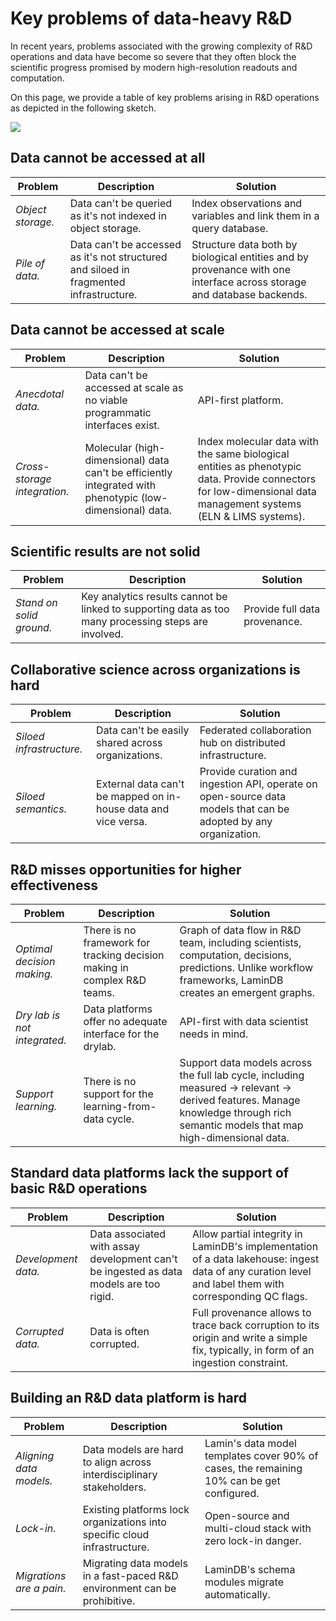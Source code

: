 # Key problems of data-heavy R&D

In recent years, problems associated with the growing complexity of R&D operations and data have become so severe that they often block the scientific progress promised by modern high-resolution readouts and computation.

On this page, we provide a table of key problems arising in R&D operations as depicted in the following sketch.

![](https://lamin-site-assets.s3.amazonaws.com/s2B8MCb8xraVXUFOT682L-1.svg)

## Data cannot be accessed at all

<!-- prettier-ignore -->
Problem | Description | Solution
--- | --- | ---
_Object storage._ | Data can't be queried as it's not indexed in object storage. | Index observations and variables and link them in a query database.
_Pile of data._ | Data can't be accessed as it's not structured and siloed in fragmented infrastructure. | Structure data both by biological entities and by provenance with one interface across storage and database backends.

## Data cannot be accessed at scale

<!-- prettier-ignore -->
Problem | Description | Solution
--- | --- | ---
_Anecdotal data._ | Data can't be accessed at scale as no viable programmatic interfaces exist. | API-first platform.
_Cross-storage integration._ | Molecular (high-dimensional) data can't be efficiently integrated with phenotypic (low-dimensional) data. | Index molecular data with the same biological entities as phenotypic data. Provide connectors for low-dimensional data management systems (ELN & LIMS systems).

## Scientific results are not solid

<!-- prettier-ignore -->
Problem | Description | Solution
--- | --- | ---
_Stand on solid ground._ | Key analytics results cannot be linked to supporting data as too many processing steps are involved. | Provide full data provenance.

## Collaborative science across organizations is hard

<!-- prettier-ignore -->
Problem | Description | Solution
--- | --- | ---
_Siloed infrastructure._ | Data can't be easily shared across organizations. | Federated collaboration hub on distributed infrastructure.
_Siloed semantics._ | External data can't be mapped on in-house data and vice versa. | Provide curation and ingestion API, operate on open-source data models that can be adopted by any organization.

## R&D misses opportunities for higher effectiveness

<!-- prettier-ignore -->
Problem | Description | Solution
--- | --- | ---
_Optimal decision making._ | There is no framework for tracking decision making in complex R&D teams. | Graph of data flow in R&D team, including scientists, computation, decisions, predictions. Unlike workflow frameworks, LaminDB creates an emergent graphs.
_Dry lab is not integrated._ | Data platforms offer no adequate interface for the drylab. | API-first with data scientist needs in mind.
_Support learning._ | There is no support for the learning-from-data cycle. | Support data models across the full lab cycle, including measured → relevant → derived features. Manage knowledge through rich semantic models that map high-dimensional data.

## Standard data platforms lack the support of basic R&D operations

<!-- prettier-ignore -->
Problem | Description | Solution
--- | --- | ---
_Development data._ | Data associated with assay development can't be ingested as data models are too rigid. | Allow partial integrity in LaminDB's implementation of a data lakehouse: ingest data of any curation level and label them with corresponding QC flags.
_Corrupted data._ | Data is often corrupted. | Full provenance allows to trace back corruption to its origin and write a simple fix, typically, in form of an ingestion constraint.

## Building an R&D data platform is hard

<!-- prettier-ignore -->
Problem | Description | Solution
--- | --- | ---
_Aligning data models._ | Data models are hard to align across interdisciplinary stakeholders. | Lamin's data model templates cover 90% of cases, the remaining 10% can be get configured.
_Lock-in._ | Existing platforms lock organizations into specific cloud infrastructure. | Open-source and multi-cloud stack with zero lock-in danger.
_Migrations are a pain._ | Migrating data models in a fast-paced R&D environment can be prohibitive. | LaminDB's schema modules migrate automatically.
